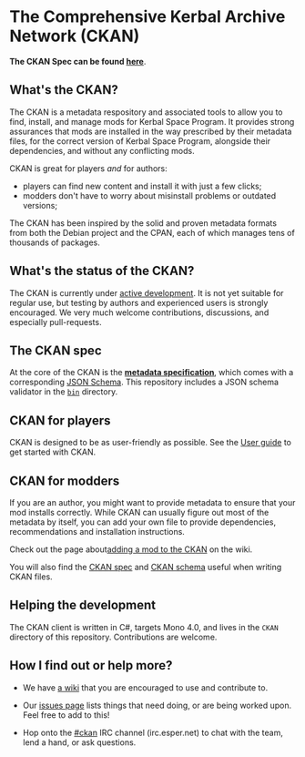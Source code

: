 # The Comprehensive Kerbal Archive Network (CKAN)

**The CKAN Spec can be found [here](Spec.md)**.

## What's the CKAN?

The CKAN is a metadata respository and associated tools to allow you to find, install, and manage mods for Kerbal Space Program. It provides strong assurances that mods are installed in the way prescribed by their metadata files, for the correct version of Kerbal Space Program, alongside their dependencies, and without any conflicting mods.

CKAN is great for players _and_ for authors:
- players can find new content and install it with just a few clicks;
- modders don't have to worry about misinstall problems or outdated versions;

The CKAN has been inspired by the solid and proven metadata formats from both the Debian project and the CPAN, each of which manages tens of thousands of packages.

## What's the status of the CKAN?

The CKAN is currently under [active development](https://github.com/KSP-CKAN/CKAN/commits/master).
It is not yet suitable for regular use, but testing by authors and experienced users is strongly encouraged. We very much welcome contributions, discussions, and especially pull-requests.

## The CKAN spec

At the core of the CKAN is the **[metadata specification](Spec.md)**,
which comes with a corresponding [JSON Schema](CKAN.schema). This
repository includes a JSON schema validator in the
[`bin`](https://github.com/KSP-CKAN/CKAN/tree/master/bin) directory.

## CKAN for players

CKAN is designed to be as user-friendly as possible. See the [User guide](https://github.com/KSP-CKAN/CKAN/wiki/User-guide) to get started with CKAN.

## CKAN for modders

If you are an author, you might want to provide metadata to ensure that your mod installs correctly. While CKAN can usually figure out most of the metadata by itself, you can add your own file to provide dependencies, recommendations and installation instructions.

Check out the page about[adding a mod to the CKAN](https://github.com/KSP-CKAN/CKAN/wiki/Adding-a-mod-to-the-CKAN) on the wiki.

You will also find the [CKAN spec](Spec.md) and
[CKAN schema](CKAN.schema) useful when writing CKAN files.

## Helping the development

The CKAN client is written in C#, targets Mono 4.0, and lives in
the `CKAN` directory of this repository. Contributions are welcome.

## How I find out or help more?

* We have [a wiki](https://github.com/KSP-CKAN/CKAN/wiki) that you are
encouraged to use and contribute to.

* Our [issues page](https://github.com/KSP-CKAN/CKAN/issues)
lists things that need doing, or are being worked upon. Feel free to
add to this!

* Hop onto the [#ckan](http://webchat.esper.net/?channels=ckan) IRC
channel (irc.esper.net) to chat with the team, lend a hand, or
ask questions.
